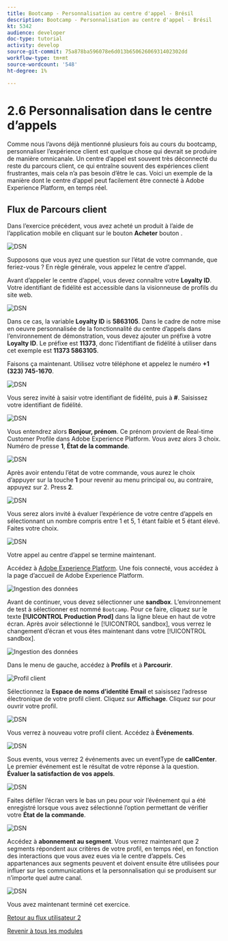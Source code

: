 ```yaml
---
title: Bootcamp - Personnalisation au centre d'appel - Brésil
description: Bootcamp - Personnalisation au centre d'appel - Brésil
kt: 5342
audience: developer
doc-type: tutorial
activity: develop
source-git-commit: 75a878ba596078e6d013b65062606931402302dd
workflow-type: tm+mt
source-wordcount: '548'
ht-degree: 1%

---
```


# 2.6 Personnalisation dans le centre d’appels

Comme nous l’avons déjà mentionné plusieurs fois au cours du bootcamp, personnaliser l’expérience client est quelque chose qui devrait se produire de manière omnicanale. Un centre d’appel est souvent très déconnecté du reste du parcours client, ce qui entraîne souvent des expériences client frustrantes, mais cela n’a pas besoin d’être le cas. Voici un exemple de la manière dont le centre d’appel peut facilement être connecté à Adobe Experience Platform, en temps réel.

## Flux de Parcours client

Dans l’exercice précédent, vous avez acheté un produit à l’aide de l’application mobile en cliquant sur le bouton **Acheter** bouton .

![DSN](./images/app20.png)

Supposons que vous ayez une question sur l’état de votre commande, que feriez-vous ? En règle générale, vous appelez le centre d’appel.

Avant d’appeler le centre d’appel, vous devez connaître votre **Loyalty ID**. Votre identifiant de fidélité est accessible dans la visionneuse de profils du site web.

![DSN](./images/cc1.png)

Dans ce cas, la variable **Loyalty ID** is **5863105**. Dans le cadre de notre mise en oeuvre personnalisée de la fonctionnalité du centre d’appels dans l’environnement de démonstration, vous devez ajouter un préfixe à votre **Loyalty ID**. Le préfixe est **11373**, donc l’identifiant de fidélité à utiliser dans cet exemple est **11373 5863105**.

Faisons ça maintenant. Utilisez votre téléphone et appelez le numéro **+1 (323) 745-1670**.

![DSN](./images/cc2.png)

Vous serez invité à saisir votre identifiant de fidélité, puis à **#**. Saisissez votre identifiant de fidélité.

![DSN](./images/cc3.png)

Vous entendrez alors **Bonjour, prénom**. Ce prénom provient de Real-time Customer Profile dans Adobe Experience Platform. Vous avez alors 3 choix. Numéro de presse **1**, **État de la commande**.

![DSN](./images/cc4.png)

Après avoir entendu l’état de votre commande, vous aurez le choix d’appuyer sur la touche **1** pour revenir au menu principal ou, au contraire, appuyez sur 2. Press **2**.

![DSN](./images/cc5.png)

Vous serez alors invité à évaluer l’expérience de votre centre d’appels en sélectionnant un nombre compris entre 1 et 5, 1 étant faible et 5 étant élevé. Faites votre choix.

![DSN](./images/cc6.png)

Votre appel au centre d’appel se termine maintenant.

Accédez à [Adobe Experience Platform](https://experience.adobe.com/platform). Une fois connecté, vous accédez à la page d’accueil de Adobe Experience Platform.

![Ingestion des données](./images/home.png)

Avant de continuer, vous devez sélectionner une **sandbox**. L’environnement de test à sélectionner est nommé ``Bootcamp``. Pour ce faire, cliquez sur le texte **[!UICONTROL Production Prod]** dans la ligne bleue en haut de votre écran. Après avoir sélectionné le [!UICONTROL sandbox], vous verrez le changement d’écran et vous êtes maintenant dans votre [!UICONTROL sandbox].

![Ingestion des données](./images/sb1.png)

Dans le menu de gauche, accédez à **Profils** et à **Parcourir**.

![Profil client](./images/homemenu.png)

Sélectionnez la **Espace de noms d’identité** **Email** et saisissez l’adresse électronique de votre profil client. Cliquez sur **Affichage**. Cliquez sur pour ouvrir votre profil.

![DSN](./images/cc7.png)

Vous verrez à nouveau votre profil client. Accédez à **Événements**.

![DSN](./images/cc8.png)

Sous events, vous verrez 2 événements avec un eventType de **callCenter**. Le premier événement est le résultat de votre réponse à la question. **Évaluer la satisfaction de vos appels**.

![DSN](./images/cc9.png)

Faites défiler l’écran vers le bas un peu pour voir l’événement qui a été enregistré lorsque vous avez sélectionné l’option permettant de vérifier votre **État de la commande**.

![DSN](./images/cc10.png)

Accédez à **abonnement au segment**. Vous verrez maintenant que 2 segments répondent aux critères de votre profil, en temps réel, en fonction des interactions que vous avez eues via le centre d’appels. Ces appartenances aux segments peuvent et doivent ensuite être utilisées pour influer sur les communications et la personnalisation qui se produisent sur n’importe quel autre canal.

![DSN](./images/cc11.png)

Vous avez maintenant terminé cet exercice.

[Retour au flux utilisateur 2](./uc2.md)

[Revenir à tous les modules](../../overview.md)
